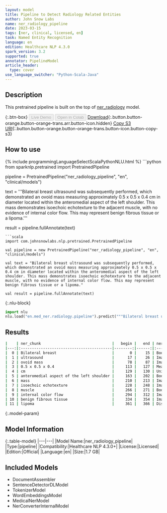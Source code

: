 ```yaml
---
layout: model
title: Pipeline to Detect Radiology Related Entities
author: John Snow Labs
name: ner_radiology_pipeline
date: 2023-03-15
tags: [ner, clinical, licensed, en]
task: Named Entity Recognition
language: en
edition: Healthcare NLP 4.3.0
spark_version: 3.2
supported: true
annotator: PipelineModel
article_header:
  type: cover
use_language_switcher: "Python-Scala-Java"
---
```


## Description

This pretrained pipeline is built on the top of [ner_radiology](https://nlp.johnsnowlabs.com/2021/03/31/ner_radiology_en.html) model.

{:.btn-box}
<button class="button button-orange" disabled>Live Demo</button>
<button class="button button-orange" disabled>Open in Colab</button>
[Download](https://s3.amazonaws.com/auxdata.johnsnowlabs.com/clinical/models/ner_radiology_pipeline_en_4.3.0_3.2_1678865918152.zip){:.button.button-orange.button-orange-trans.arr.button-icon.hidden}
[Copy S3 URI](s3://auxdata.johnsnowlabs.com/clinical/models/ner_radiology_pipeline_en_4.3.0_3.2_1678865918152.zip){:.button.button-orange.button-orange-trans.button-icon.button-copy-s3}

## How to use



<div class="tabs-box" markdown="1">
{% include programmingLanguageSelectScalaPythonNLU.html %}
```python
from sparknlp.pretrained import PretrainedPipeline

pipeline = PretrainedPipeline("ner_radiology_pipeline", "en", "clinical/models")

text = '''Bilateral breast ultrasound was subsequently performed, which demonstrated an ovoid mass measuring approximately 0.5 x 0.5 x 0.4 cm in diameter located within the anteromedial aspect of the left shoulder. This mass demonstrates isoechoic echotexture to the adjacent muscle, with no evidence of internal color flow. This may represent benign fibrous tissue or a lipoma.'''

result = pipeline.fullAnnotate(text)
```
```scala
import com.johnsnowlabs.nlp.pretrained.PretrainedPipeline

val pipeline = new PretrainedPipeline("ner_radiology_pipeline", "en", "clinical/models")

val text = "Bilateral breast ultrasound was subsequently performed, which demonstrated an ovoid mass measuring approximately 0.5 x 0.5 x 0.4 cm in diameter located within the anteromedial aspect of the left shoulder. This mass demonstrates isoechoic echotexture to the adjacent muscle, with no evidence of internal color flow. This may represent benign fibrous tissue or a lipoma."

val result = pipeline.fullAnnotate(text)
```


{:.nlu-block}
```python
import nlu
nlu.load("en.med_ner.radiology.pipeline").predict("""Bilateral breast ultrasound was subsequently performed, which demonstrated an ovoid mass measuring approximately 0.5 x 0.5 x 0.4 cm in diameter located within the anteromedial aspect of the left shoulder. This mass demonstrates isoechoic echotexture to the adjacent muscle, with no evidence of internal color flow. This may represent benign fibrous tissue or a lipoma.""")
```

</div>

## Results

```bash
|    | ner_chunk                                |   begin |   end | ner_label                 |   confidence |
|---:|:-----------------------------------------|--------:|------:|:--------------------------|-------------:|
|  0 | Bilateral breast                         |       0 |    15 | BodyPart                  |     0.945    |
|  1 | ultrasound                               |      17 |    26 | ImagingTest               |     0.6734   |
|  2 | ovoid mass                               |      78 |    87 | ImagingFindings           |     0.6095   |
|  3 | 0.5 x 0.5 x 0.4                          |     113 |   127 | Measurements              |     0.98158  |
|  4 | cm                                       |     129 |   130 | Units                     |     0.9696   |
|  5 | anteromedial aspect of the left shoulder |     163 |   202 | BodyPart                  |     0.750517 |
|  6 | mass                                     |     210 |   213 | ImagingFindings           |     0.9711   |
|  7 | isoechoic echotexture                    |     228 |   248 | ImagingFindings           |     0.80105  |
|  8 | muscle                                   |     266 |   271 | BodyPart                  |     0.7963   |
|  9 | internal color flow                      |     294 |   312 | ImagingFindings           |     0.477233 |
| 10 | benign fibrous tissue                    |     334 |   354 | ImagingFindings           |     0.524067 |
| 11 | lipoma                                   |     361 |   366 | Disease_Syndrome_Disorder |     0.6081   |
```

{:.model-param}
## Model Information

{:.table-model}
|---|---|
|Model Name:|ner_radiology_pipeline|
|Type:|pipeline|
|Compatibility:|Healthcare NLP 4.3.0+|
|License:|Licensed|
|Edition:|Official|
|Language:|en|
|Size:|1.7 GB|

## Included Models

- DocumentAssembler
- SentenceDetectorDLModel
- TokenizerModel
- WordEmbeddingsModel
- MedicalNerModel
- NerConverterInternalModel